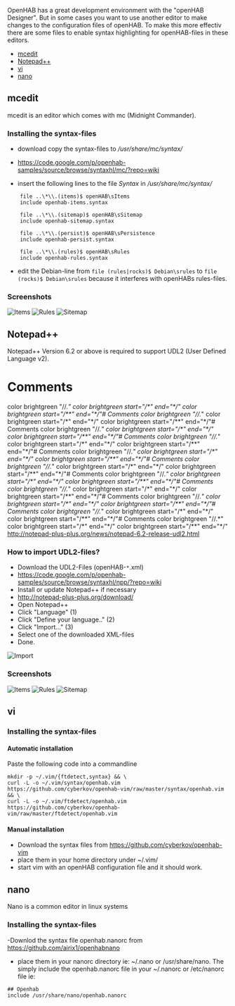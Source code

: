 OpenHAB has a great development environment with the "openHAB Designer".
But in some cases you want to use another editor to make changes to the configuration files of openHAB.
To make this more effectiv there are some files to enable syntax highlighting for openHAB-files in these editors.

* [mcedit](Syntax-Highlighting-for-external-editors#mcedit)
* [Notepad++](Syntax-Highlighting-for-external-editors#notepad)
* [vi](Syntax-Highlighting-for-external-editors#vi)
* [nano](Syntax-Highlighting-for-external-editors#nano)

## mcedit

mcedit is an editor which comes with mc (Midnight Commander).


### Installing the syntax-files

- download copy the syntax-files to */usr/share/mc/syntax/*
- https://code.google.com/p/openhab-samples/source/browse/syntaxhl/mc/?repo=wiki

- insert the following lines to the file *Syntax* in */usr/share/mc/syntax/*
```
    file ..\*\\.(items)$ openHAB\sItems 
    include openhab-items.syntax  
     
    file ..\*\\.(sitemap)$ openHAB\sSitemap 
    include openhab-sitemap.syntax
     
    file ..\*\\.(persist)$ openHAB\sPersistence
    include openhab-persist.syntax
     
    file ..\*\\.(rules)$ openHAB\sRules
    include openhab-rules.syntax 
```
- edit the Debian-line from
`file (rules|rocks)$ Debian\srules`
to 
`file (rocks)$ Debian\srules`
because it interferes with openHABs rules-files.

### Screenshots
![Items](http://wiki.openhab-samples.googlecode.com/hg/screenshots/syntaxhl_mc_items.png "Items")
![Rules](http://wiki.openhab-samples.googlecode.com/hg/screenshots/syntaxhl_mc_rules.png "Rules")
![Sitemap](http://wiki.openhab-samples.googlecode.com/hg/screenshots/syntaxhl_mc_sitemap.png "Sitemap")

## Notepad++

Notepad++ Version 6.2 or above is required to support UDL2 (User Defined Language v2).
# Comments
color brightgreen "//.*"
color brightgreen start="/\*" end="\*/"
color brightgreen start="/\*\*" end="\*/"# Comments
color brightgreen "//.*"
color brightgreen start="/\*" end="\*/"
color brightgreen start="/\*\*" end="\*/"# Comments
color brightgreen "//.*"
color brightgreen start="/\*" end="\*/"
color brightgreen start="/\*\*" end="\*/"# Comments
color brightgreen "//.*"
color brightgreen start="/\*" end="\*/"
color brightgreen start="/\*\*" end="\*/"# Comments
color brightgreen "//.*"
color brightgreen start="/\*" end="\*/"
color brightgreen start="/\*\*" end="\*/"# Comments
color brightgreen "//.*"
color brightgreen start="/\*" end="\*/"
color brightgreen start="/\*\*" end="\*/"# Comments
color brightgreen "//.*"
color brightgreen start="/\*" end="\*/"
color brightgreen start="/\*\*" end="\*/"# Comments
color brightgreen "//.*"
color brightgreen start="/\*" end="\*/"
color brightgreen start="/\*\*" end="\*/"# Comments
color brightgreen "//.*"
color brightgreen start="/\*" end="\*/"
color brightgreen start="/\*\*" end="\*/"# Comments
color brightgreen "//.*"
color brightgreen start="/\*" end="\*/"
color brightgreen start="/\*\*" end="\*/"# Comments
color brightgreen "//.*"
color brightgreen start="/\*" end="\*/"
color brightgreen start="/\*\*" end="\*/"
http://notepad-plus-plus.org/news/notepad-6.2-release-udl2.html

### How to import UDL2-files?

- Download the UDL2-Files (openHAB-`*`.xml)
- https://code.google.com/p/openhab-samples/source/browse/syntaxhl/npp/?repo=wiki
- Install or update Notepad++ if necessary
- http://notepad-plus-plus.org/download/
- Open Notepad++
- Click "Language" (1)
- Click "Define your language.." (2)
- Click "Import..." (3)
- Select one of the downloaded XML-files
- Done.

![Import](http://wiki.openhab-samples.googlecode.com/hg/screenshots/syntaxhl_npp_import_udl2.png "Import")

### Screenshots

![Items](http://wiki.openhab-samples.googlecode.com/hg/screenshots/syntaxhl_npp_items.png "Items")
![Rules](http://wiki.openhab-samples.googlecode.com/hg/screenshots/syntaxhl_npp_rules.png "Rules")
![Sitemap](http://wiki.openhab-samples.googlecode.com/hg/screenshots/syntaxhl_npp_sitemap.png "Sitemap")

## vi

### Installing the syntax-files
#### Automatic installation
Paste the following code into a commandline
```
mkdir -p ~/.vim/{ftdetect,syntax} && \
curl -L -o ~/.vim/syntax/openhab.vim https://github.com/cyberkov/openhab-vim/raw/master/syntax/openhab.vim && \
curl -L -o ~/.vim/ftdetect/openhab.vim https://github.com/cyberkov/openhab-vim/raw/master/ftdetect/openhab.vim
```

#### Manual installation
- Download the syntax files from https://github.com/cyberkov/openhab-vim
- place them in your home directory under ~/.vim/
- start vim with an openHAB configuration file and it should work.

## nano

Nano is a common editor in linux systems

### Installing the syntax-files
-Downlod the syntax file openhab.nanorc from https://github.com/airix1/openhabnano
- place them in your nanorc directory ie: ~/.nano or /usr/share/nano. The simply include the openhab.nanorc file in your ~/.nanorc or /etc/nanorc file ie:
````
## Openhab
include /usr/share/nano/openhab.nanorc
````